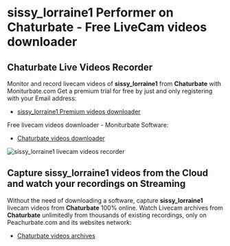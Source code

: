 # sissy_lorraine1 Performer on Chaturbate - Free LiveCam videos downloader

## Chaturbate Live Videos Recorder

Monitor and record livecam videos of **sissy_lorraine1** from **Chaturbate** with Moniturbate.com
Get a premium trial for free by just and only registering with your Email address:
* [sissy_lorraine1 Premium videos downloader](https://moniturbate.com/request-demo-licence-key.html)

Free livecam videos downloader - Moniturbate Software:
* [Chaturbate videos downloader](https://moniturbate.com/moniturbate-download-software.html)

![sissy_lorraine1 livecam videos recorder](https://peachurnet.com/templates/moniturbate-software.png)


## Capture sissy_lorraine1 videos from the Cloud and watch your recordings on Streaming

Without the need of downloading a software, capture **sissy_lorraine1** livecam videos from **Chaturbate** 100% online.
Watch Livecam archives from **Chaturbate** unlimitedly from thousands of existing recordings, only on Peachurbate.com and its websites network:
* [Chaturbate videos archives](https://peachurnet.com/)
